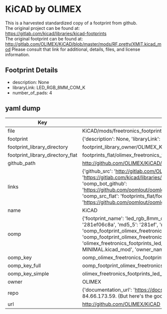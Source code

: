 # KiCAD by OLIMEX  
This is a harvested standardized copy of a footprint from github.  
The original project can be found at:  
https://gitlab.com/kicad/libraries/kicad-footprints  
The original footprint can be found at:
http://gitlab.com/OLIMEX/KiCAD/blob/master/mods/RF.pretty/XMIT.kicad_mod
Please consult that link for additional, details, files, and license information.  
## Footprint Details
* description: None  
* libraryLink: LED_RGB_8MM_COM_K  
* number_of_pads: 4  
## yaml dump  
| Key | Value |  
| --- | --- |  
| file | KiCAD/mods/freetronics_footprints.pretty/LED-RGB-8MM-COM-K-MINIMAL.kicad_mod |  
| footprint | {'description': None, 'libraryLink': 'LED_RGB_8MM_COM_K', 'number_of_pads': 4} |  
| footprint_library_directory | footprint_library_owner/OLIMEX_KiCAD |  
| footprint_library_directory_flat | footprints_flat/olimex_freetronics_footprints_led_rgb_8mm_com_k_minimal/working |  
| github_path | http://github.com/OLIMEX/KiCAD/blob/master/mods/freetronics_footprints.pretty/LED-RGB-8MM-COM-K-MINIMAL.kicad_mod |  
| links | {'github_src': 'http://gitlab.com/OLIMEX/KiCAD/blob/master/mods/RF.pretty/XMIT.kicad_mod', 'github_src_repo': 'https://gitlab.com/kicad/libraries/kicad-footprints', 'oomp_bot': 'footprints/olimex_freetronics_footprints_led_rgb_8mm_com_k_minimal/working', 'oomp_bot_github': 'https://github.com/oomlout/oomlout_oomp_footprint_bot/tree/main/footprints/olimex_freetronics_footprints_led_rgb_8mm_com_k_minimal/working', 'oomp_src_flat': 'footprints_flat/footprints_flat/olimex_freetronics_footprints_led_rgb_8mm_com_k_minimal/working', 'oomp_src_flat_github': 'https://github.com/oomlout/oomlout_oomp_footprint_src/tree/main/footprints_flat/olimex_freetronics_footprints_led_rgb_8mm_com_k_minimal/working'} |  
| name | KiCAD |  
| oomp | {'footprint_name': 'led_rgb_8mm_com_k_minimal', 'library_name': 'freetronics_footprints', 'md5': '281ef06c8a2f3b784a0e1ba4dd6e0eec', 'md5_10': '281ef06c8a', 'md5_5': '281ef', 'md5_6': '281ef0', 'oomp_key': 'oomp_olimex_freetronics_footprints_led_rgb_8mm_com_k_minimal', 'oomp_key_extra': 'oomp_footprint_olimex_freetronics_footprints_led_rgb_8mm_com_k_minimal', 'oomp_key_full': 'oomp_footprint_olimex_freetronics_footprints_led_rgb_8mm_com_k_minimal_281ef0', 'oomp_key_simple': 'olimex_freetronics_footprints_led_rgb_8mm_com_k_minimal', 'original_filename': 'KiCAD/mods/freetronics_footprints.pretty/LED-RGB-8MM-COM-K-MINIMAL.kicad_mod', 'owner_name': 'olimex'} |  
| oomp_key | oomp_olimex_freetronics_footprints_led_rgb_8mm_com_k_minimal |  
| oomp_key_full | oomp_footprint_olimex_freetronics_footprints_led_rgb_8mm_com_k_minimal |  
| oomp_key_simple | olimex_freetronics_footprints_led_rgb_8mm_com_k_minimal |  
| owner | OLIMEX |  
| repo | {'documentation_url': 'https://docs.github.com/rest/overview/resources-in-the-rest-api#rate-limiting', 'message': "API rate limit exceeded for 84.66.173.59. (But here's the good news: Authenticated requests get a higher rate limit. Check out the documentation for more details.)"} |  
| url | http://github.com/OLIMEX/KiCAD |  

